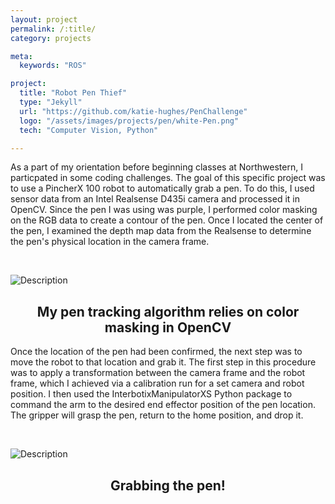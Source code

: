 ```yaml
---
layout: project
permalink: /:title/
category: projects

meta:
  keywords: "ROS"

project:
  title: "Robot Pen Thief"
  type: "Jekyll"
  url: "https://github.com/katie-hughes/PenChallenge"
  logo: "/assets/images/projects/pen/white-Pen.png"
  tech: "Computer Vision, Python"

---
```




<p>
As a part of my orientation before beginning classes at Northwestern, I particpated in some coding challenges. The goal of this specific project was to use a PincherX 100 robot to automatically grab a pen. To do this, I used sensor data from an Intel Realsense D435i camera and processed it in OpenCV. Since the pen I was using was purple, I performed color masking on the RGB data to create a contour of the pen. Once I located the center of the pen, I examined the depth map data from the Realsense to determine the pen's physical location in the camera frame.</p>
<br>


<!-- ![Description](/assets/images/projects/pen/pentrack1.gif)
<center><h2>Gif1</h2></center> -->


![Description](/assets/images/projects/pen/pentrack2.gif)
<center><h2>My pen tracking algorithm relies on color masking in OpenCV</h2></center>

<!-- 
![Description](/assets/images/projects/pen/pentrack3.gif)
<center><h2>Gif3</h2></center> -->

<p>Once the location of the pen had been confirmed, the next step was to move the robot to that location and grab it. The first step in this procedure was to apply a transformation between the camera frame and the robot frame, which I achieved via a calibration run for a set camera and robot position. I then used the InterbotixManipulatorXS Python package to command the arm to the desired end effector position of the pen location. The gripper will grasp the pen, return to the home position, and drop it.</p>
<br>

![Description](/assets/images/projects/pen/grab.gif)
<center><h2>Grabbing the pen!</h2></center>


<!-- <br><br> -->

